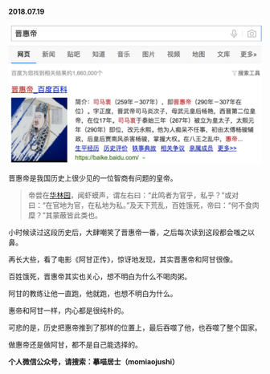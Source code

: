 
          
            
**2018.07.19**



![](img/51001-4b74b4ec55b822f4.png)




晋惠帝是我国历史上很少见的一位智商有问题的皇帝。
>帝尝在[华林园](https://baike.baidu.com/item/%E5%8D%8E%E6%9E%97%E5%9B%AD)，闻虾蟆声，谓左右曰：“此鸣者为官乎，私乎？”或对曰：“在官地为官，在私地为私。”及天下荒乱，百姓饿死，帝曰：“何不食肉糜？”其蒙蔽皆此类也。



小时候读过这段历史后，大肆嘲笑了晋惠帝一番，之后每次读到这段都会嗤之以鼻。

再长大些，看了电影《阿甘正传》，惊讶地发现，其实晋惠帝和阿甘很像。

百姓饿死，晋惠帝其实也关心，想不明白为什么不喝肉粥。

阿甘的教练让他一直跑，他就跑，也想不明白为什么。

惠帝和阿甘一样，内心都是很纯朴的。

可悲的是，历史把惠帝推到了那样的位置上，最后吞噬了他，也吞噬了整个国家。

做惠帝还是做阿甘，都不是自己能选择的。


**个人微信公众号，请搜索：摹喵居士（momiaojushi）**

          
        
